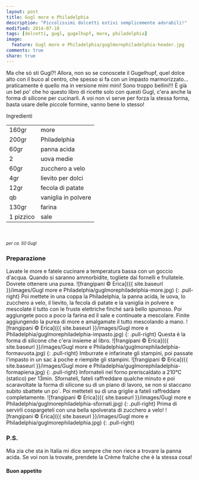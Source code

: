 ```yaml
---
layout: post
title: Gugl more e Philadelphia
description: "Piccolissimi dolcetti estivi semplicemente adorabili!"
modified: 2014-07-18
tags: [dolcetti, gugl, gugelhupf, more, philadelphia]
image:
  feature: Gugl more e Philadelphia/guglmorephiladelphia-header.jpg
comments: true
share: true
---
```


Ma che sò sti Gugl?! Allora, non so se conoscete il Gugelhupf, quel dolce alto con il buco al centro, che spesso si fa con un impasto marmorizzato... praticamente è quello ma in versione mini mini! Sono troppo bellini!!! È già un bel po' che ho questo libro di ricette solo con questi Gugl, c'era anche la forma di silicone per cucinarli. A voi non vi serve per forza la stessa forma, basta usare delle piccole formine, vanno bene lo stesso!


<div class="ingredients">
  <div class="ingredients-title">Ingredienti</div>
  <table>
    <tbody>
      <tr>
        <td>160gr</td>
        <td>more</td>
      </tr>
      <tr>
        <td>200gr</td>
        <td>Philadelphia</td>
      </tr>
      <tr>
        <td>60gr</td>
        <td>panna acida</td>
      </tr>
      <tr>
        <td>2</td>
        <td>uova medie</td>
      </tr>
      <tr>
        <td>60gr</td>
        <td>zucchero a velo</td>
      </tr>
      <tr>
        <td>4gr</td>
        <td>lievito per dolci</td>
      </tr>
      <tr>
        <td>12gr</td>
        <td>fecola di patate</td>
      </tr>
      <tr>
        <td>qb</td>
        <td>vaniglia in polvere</td>
      </tr>
      <tr>
        <td>130gr</td>
        <td>farina</td>
      </tr>
      <tr>
        <td>1 pizzico</td>
        <td>sale</td>
      </tr>
    </tbody>
  </table>
  <br></br>
  <i class="pull-right" style="font-size: 80%;">per ca. 50 Gugl</i>
</div>


<h3>
  <font color="grey">
    <i class="icon-cogs"></i>
  </font> Preparazione
</h3>

Lavate le more e fatele cucinare a temperatura bassa con un goccio d'acqua. Quando si saranno ammorbidite, togliete dai fornelli e frullatele. Dovrete ottenere una purea.
![frangipani © Erica]({{ site.baseurl }}/images/Gugl more e Philadelphia/guglmorephiladelphia-more.jpg)
{: .pull-right}
Poi mettete in una coppa la Philadelphia, la panna acida, le uova, lo zucchero a velo, il lievito, la fecola di patate e la vaniglia in polvere e mescolate il tutto con le fruste elettriche finché sarà bello spumoso. Poi aggiungete poco a poco la farina ed il sale e continuate a mescolare. Finite aggiungendo la purea di more e amalgamate il tutto mescolando a mano.
![frangipani © Erica]({{ site.baseurl }}/images/Gugl more e Philadelphia/guglmorephiladelphia-impasto.jpg)
{: .pull-right}
Questa è la forma di silicone che c'era insieme al libro.
![frangipani © Erica]({{ site.baseurl }}/images/Gugl more e Philadelphia/guglmorephiladelphia-formavuota.jpg)
{: .pull-right}
Imburrate e infarinate gli stampini, poi passate l'impasto in un sac à poche e riempite gli stampini.
![frangipani © Erica]({{ site.baseurl }}/images/Gugl more e Philadelphia/guglmorephiladelphia-formapiena.jpg)
{: .pull-right}
Infornateli nel forno preriscaldato a 210°C (statico) per 13min. Sfornateli, fateli raffreddare qualche minuto e poi scaravoltate la forma di silicone su di un piano di lavoro, se non si staccano subito sbattete un po`. Poi metteteli su di una griglie a fateli raffreddare completamente.
![frangipani © Erica]({{ site.baseurl }}/images/Gugl more e Philadelphia/guglmorephiladelphia-sfornati.jpg)
{: .pull-right}
Prima di servirli cospargeteli con una bella spolverata di zucchero a velo!
![frangipani © Erica]({{ site.baseurl }}/images/Gugl more e Philadelphia/guglmorephiladelphia.jpg)
{: .pull-right}

<h3>
  <font color="#FFCC00">
    <i class="icon-lightbulb"></i>
  </font> P.S.
</h3>

Mia zia che sta in Italia mi dice sempre che non riece a trovare la panna acida. Se voi non la trovate, prendete la Crème fraîche che è la stessa cosa!

<h4>Buon appetito
  <font color="red">
    <i class="icon-smile"></i>
  </font>
</h4>
